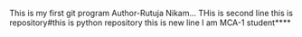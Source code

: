 This is my first git program
Author-Rutuja Nikam...
THis is second line
this is repository#this is python repository
this is new line
I am MCA-1 student****
